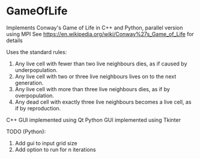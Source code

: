# GameOfLife
Implements Conway's Game of Life in C++ and Python, parallel version using MPI
See https://en.wikipedia.org/wiki/Conway%27s_Game_of_Life for details

Uses the standard rules:

1) Any live cell with fewer than two live neighbours dies, as if caused by underpopulation.
2) Any live cell with two or three live neighbours lives on to the next generation.
3) Any live cell with more than three live neighbours dies, as if by overpopulation.
4) Any dead cell with exactly three live neighbours becomes a live cell, as if by reproduction.

C++ GUI implemented using Qt
Python GUI implemented using Tkinter

TODO (Python):
1) Add gui to input grid size
2) Add option to run for n iterations